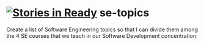 [![Stories in Ready](https://badge.waffle.io/kwurst/se-topics.png?label=ready&title=Ready)](https://waffle.io/kwurst/se-topics)
se-topics
=========

Create a list of Software Engineering topics so that I can divide them among the 4 SE courses that we teach in our Software Development concentration.
